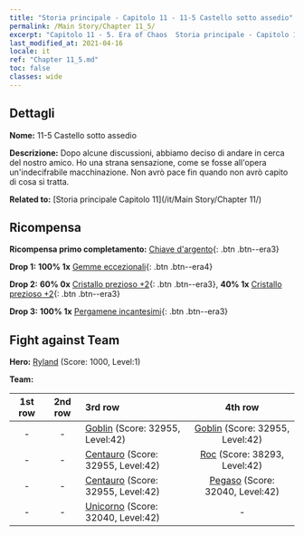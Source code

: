 ```yaml
---
title: "Storia principale - Capitolo 11 - 11-5 Castello sotto assedio"
permalink: /Main Story/Chapter 11_5/
excerpt: "Capitolo 11 - 5. Era of Chaos  Storia principale - Capitolo 11_5. 11-5 Castello sotto assedio"
last_modified_at: 2021-04-16
locale: it
ref: "Chapter 11_5.md"
toc: false
classes: wide
---
```


## Dettagli

 **Nome:** 11-5 Castello sotto assedio

 **Descrizione:** Dopo alcune discussioni, abbiamo deciso di andare in cerca del nostro amico. Ho una strana sensazione, come se fosse all'opera un'indecifrabile macchinazione. Non avrò pace fin quando non avrò capito di cosa si tratta.

 **Related to:** [Storia principale Capitolo 11](/it/Main Story/Chapter 11/)

## Ricompensa

 **Ricompensa primo completamento:** [Chiave d'argento](/it/Items/con_693/){: .btn .btn--era3}

 **Drop 1:** **100% 1x** [Gemme eccezionali](/it/Items/mat_37/){: .btn .btn--era4}

 **Drop 2:** **60% 0x** [Cristallo prezioso +2](/it/Items/mat_31/){: .btn .btn--era3}, **40% 1x** [Cristallo prezioso +2](/it/Items/mat_31/){: .btn .btn--era3}

 **Drop 3:** **100% 1x** [Pergamene incantesimi](/it/Items/con_694/){: .btn .btn--era3}


## Fight against Team
 **Hero:** [Ryland](/it/heroes/Ryland/) (Score: 1000, Level:1)

 **Team:**


  | 1st row | 2nd row | 3rd row | 4th row |
  |:----:|:----:|:----|:----:|
  | - | - | [Goblin](/it/units/Goblin/) (Score: 32955, Level:42)  | [Goblin](/it/units/Goblin/) (Score: 32955, Level:42)  |
  | - | - | [Centauro](/it/units/Centaur/) (Score: 32955, Level:42)  | [Roc](/it/units/Roc/) (Score: 38293, Level:42)  |
  | - | - | [Centauro](/it/units/Centaur/) (Score: 32955, Level:42)  | [Pegaso](/it/units/Pegasus/) (Score: 32040, Level:42)  |
  | - | - | [Unicorno](/it/units/Unicorn/) (Score: 32040, Level:42)  | - |


